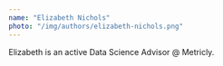 ```yaml
---
name: "Elizabeth Nichols"
photo: "/img/authors/elizabeth-nichols.png"
---
```

Elizabeth is an active Data Science Advisor @ Metricly.
